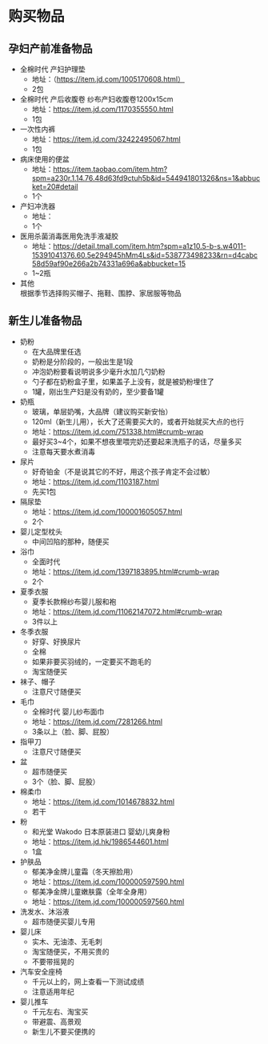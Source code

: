 # 购买物品

## 孕妇产前准备物品
- 全棉时代 产妇护理垫
  - 地址：（https://item.jd.com/1005170608.html） 
  - 2包
- 全棉时代 产后收腹卷 纱布产妇收腹卷1200x15cm 
  - 地址：https://item.jd.com/1170355550.html
  - 1包
- 一次性内裤
  - 地址：https://item.jd.com/32422495067.html
  - 1包
- 病床使用的便盆
  - 地址：https://item.taobao.com/item.htm?spm=a230r.1.14.76.48d63fd9ctuh5b&id=544941801326&ns=1&abbucket=20#detail
  - 1个
- 产妇冲洗器
  - 地址：
  - 1个
- 医用杀菌消毒医用免洗手液凝胶
  - 地址：https://detail.tmall.com/item.htm?spm=a1z10.5-b-s.w4011-15391041376.60.5e294945hMm4Ls&id=538773498233&rn=d4cabc58d59af90e266a2b74331a696a&abbucket=15
  - 1~2瓶
- 其他  
  根据季节选择购买帽子、拖鞋、围脖、家居服等物品

## 新生儿准备物品
- 奶粉   
  - 在大品牌里任选
  - 奶粉是分阶段的，一般出生是1段
  - 冲泡奶粉要看说明说多少毫升水加几勺奶粉
  - 勺子都在奶粉盒子里，如果盖子上没有，就是被奶粉埋住了
  - 1罐，刚出生产妇是没有奶的，至少要备1罐
- 奶瓶
  - 玻璃，单层奶嘴，大品牌（建议购买新安怡）
  - 120ml（新生儿用），长大了还需要买大的，或者开始就买大点的也行
  - 地址：https://item.jd.com/751338.html#crumb-wrap
  - 最好买3~4个，如果不想夜里喂完奶还要起来洗瓶子的话，尽量多买
  - 注意每天要水煮消毒
- 尿片
  - 好奇铂金（不是说其它的不好，用这个孩子肯定不会过敏）
  - 地址：https://item.jd.com/1103187.html
  - 先买1包
- 隔尿垫
  - 地址：https://item.jd.com/100001605057.html
  - 2个
- 婴儿定型枕头   
  - 中间凹陷的那种，随便买
- 浴巾
  - 全面时代
  - 地址：https://item.jd.com/1397183895.html#crumb-wrap
  - 2个
- 夏季衣服
  - 夏季长款棉纱布婴儿服和袍
  - 地址：https://item.jd.com/11062147072.html#crumb-wrap
  - 3件以上
- 冬季衣服
  - 好穿、好换尿片
  - 全棉
  - 如果非要买羽绒的，一定要买不跑毛的
  - 淘宝随便买
- 袜子、帽子
  - 注意尺寸随便买
- 毛巾
  - 全棉时代 婴儿纱布面巾
  - 地址：https://item.jd.com/7281266.html
  - 3条以上（脸、脚、屁股）
- 指甲刀
  - 注意尺寸随便买
- 盆
  - 超市随便买
  - 3个（脸、脚、屁股）
- 棉柔巾
  - 地址：https://item.jd.com/1014678832.html
  - 若干
- 粉
  - 和光堂 Wakodo 日本原装进口 婴幼儿爽身粉
  - 地址：https://item.jd.hk/1986544601.html
  - 1盒
- 护肤品
  - 郁美净金牌儿童霜（冬天擦脸用）
  - 地址：https://item.jd.com/100000597590.html
  - 郁美净金牌儿童嫩肤露（全年全身用）
  - 地址：https://item.jd.com/100000597560.html
- 洗发水、沐浴液
  - 超市随便买婴儿专用
- 婴儿床
  - 实木、无油漆、无毛刺
  - 淘宝随便买，不用买贵的
  - 不要带摇晃的
- 汽车安全座椅
  - 千元以上的，网上查看一下测试成绩
  - 注意适用年纪
- 婴儿推车
  - 千元左右、淘宝买
  - 带避震、高景观
  - 新生儿不要买便携的
